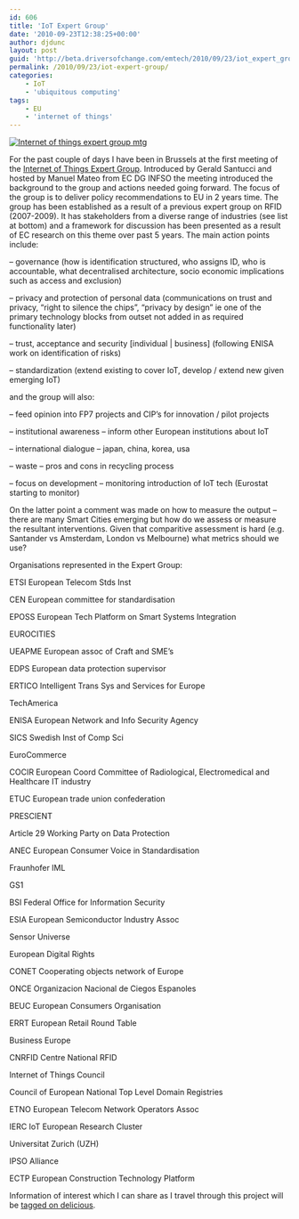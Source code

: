 ```yaml
---
id: 606
title: 'IoT Expert Group'
date: '2010-09-23T12:38:25+00:00'
author: djdunc
layout: post
guid: 'http://beta.driversofchange.com/emtech/2010/09/23/iot_expert_group/'
permalink: /2010/09/23/iot-expert-group/
categories:
    - IoT
    - 'ubiquitous computing'
tags:
    - EU
    - 'internet of things'
---
```


[![Internet of things expert group mtg](https://i0.wp.com/farm5.static.flickr.com/4089/5014357531_1da0577eca.jpg?resize=500%2C217)](http://www.flickr.com/photos/pseudonomad/5014357531/ "Internet of things expert group mtg by pseudonomad, on Flickr")

For the past couple of days I have been in Brussels at the first meeting of the [Internet of Things Expert Group](http://euroalert.net/en/news.aspx?idn=10271). Introduced by Gerald Santucci and hosted by Manuel Mateo from EC DG INFSO the meeting introduced the background to the group and actions needed going forward. The focus of the group is to deliver policy recommendations to EU in 2 years time. The group has been established as a result of a previous expert group on RFID (2007-2009). It has stakeholders from a diverse range of industries (see list at bottom) and a framework for discussion has been presented as a result of EC research on this theme over past 5 years. The main action points include:

– governance (how is identification structured, who assigns ID, who is accountable, what decentralised architecture, socio economic implications such as access and exclusion)

– privacy and protection of personal data (communications on trust and privacy, “right to silence the chips”, “privacy by design” ie one of the primary technology blocks from outset not added in as required functionality later)

– trust, acceptance and security \[individual | business\] (following ENISA work on identification of risks)

– standardization (extend existing to cover IoT, develop / extend new given emerging IoT)

and the group will also:

– feed opinion into FP7 projects and CIP’s for innovation / pilot projects

– institutional awareness – inform other European institutions about IoT

– international dialogue – japan, china, korea, usa

– waste – pros and cons in recycling process

– focus on development – monitoring introduction of IoT tech (Eurostat starting to monitor)

On the latter point a comment was made on how to measure the output – there are many Smart Cities emerging but how do we assess or measure the resultant interventions. Given that comparitive assessment is hard (e.g. Santander vs Amsterdam, London vs Melbourne) what metrics should we use?

Organisations represented in the Expert Group:

ETSI European Telecom Stds Inst

CEN European committee for standardisation

EPOSS European Tech Platform on Smart Systems Integration

EUROCITIES

UEAPME European assoc of Craft and SME’s

EDPS European data protection supervisor

ERTICO Intelligent Trans Sys and Services for Europe

TechAmerica

ENISA European Network and Info Security Agency

SICS Swedish Inst of Comp Sci

EuroCommerce

COCIR European Coord Committee of Radiological, Electromedical and Healthcare IT industry

ETUC European trade union confederation

PRESCIENT

Article 29 Working Party on Data Protection

ANEC European Consumer Voice in Standardisation

Fraunhofer IML

GS1

BSI Federal Office for Information Security

ESIA European Semiconductor Industry Assoc

Sensor Universe

European Digital Rights

CONET Cooperating objects network of Europe

ONCE Organizacion Nacional de Ciegos Espanoles

BEUC European Consumers Organisation

ERRT European Retail Round Table

Business Europe

CNRFID Centre National RFID

Internet of Things Council

Council of European National Top Level Domain Registries

ETNO European Telecom Network Operators Assoc

IERC IoT European Research Cluster

Universitat Zurich (UZH)

IPSO Alliance

ECTP European Construction Technology Platform

Information of interest which I can share as I travel through this project will be [tagged on delicious](http://www.delicious.com/djdunc/iotexpertgroup).